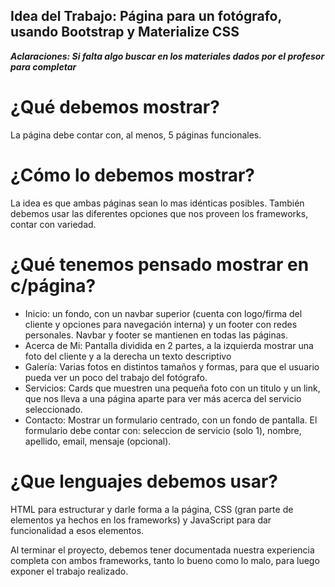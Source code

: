## Idea del Trabajo: Página para un fotógrafo, usando Bootstrap y Materialize CSS
___Aclaraciones: Si falta algo buscar en los materiales dados por el profesor para completar___

# ¿Qué debemos mostrar?
La página debe contar con, al menos, 5 páginas funcionales. 

# ¿Cómo lo debemos mostrar?
La idea es que ambas páginas sean lo mas idénticas posibles. También debemos usar las diferentes opciones que nos proveen los frameworks, contar con variedad.

# ¿Qué tenemos pensado mostrar en c/página? 
- Inicio: un fondo, con un navbar superior (cuenta con logo/firma del cliente y opciones para navegación interna) y un footer con redes personales. Navbar y footer se mantienen en todas las páginas.
- Acerca de Mi: Pantalla dividida en 2 partes, a la izquierda mostrar una foto del cliente y a la derecha un texto descriptivo
- Galería: Varias fotos en distintos tamaños y formas, para que el usuario pueda ver un poco del trabajo del fotógrafo.
- Servicios: Cards que muestren una pequeña foto con un titulo y un link, que nos lleva a una página aparte para ver más acerca del servicio seleccionado.
- Contacto: Mostrar un formulario centrado, con un fondo de pantalla. El formulario debe contar con: seleccion de servicio (solo 1), nombre, apellido, email, mensaje (opcional).

# ¿Que lenguajes debemos usar?
HTML para estructurar y darle forma a la página, CSS (gran parte de elementos ya hechos en los frameworks) y JavaScript para dar funcionalidad a esos elementos.

Al terminar el proyecto, debemos tener documentada nuestra experiencia completa con ambos frameworks, tanto lo bueno como lo malo, para luego exponer el trabajo realizado.
